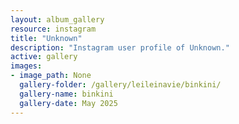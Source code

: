 ```yaml
---
layout: album_gallery
resource: instagram
title: "Unknown"
description: "Instagram user profile of Unknown."
active: gallery
images: 
- image_path: None
  gallery-folder: /gallery/leileinavie/binkini/
  gallery-name: binkini
  gallery-date: May 2025
---
```


